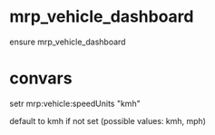 # mrp_vehicle_dashboard

ensure mrp_vehicle_dashboard

# convars

setr mrp:vehicle:speedUnits "kmh"

default to kmh if not set (possible values: kmh, mph)